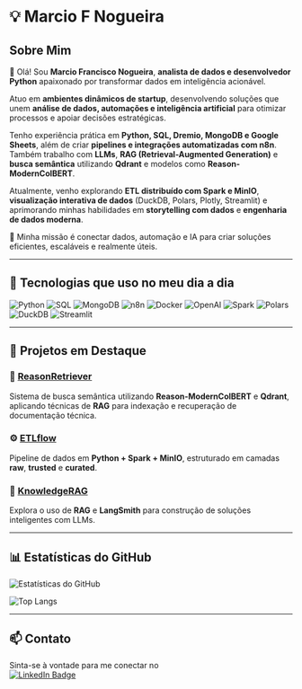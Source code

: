 # 💡 Marcio F Nogueira

## Sobre Mim

👋 Olá! Sou **Marcio Francisco Nogueira**, **analista de dados e desenvolvedor Python** apaixonado por transformar dados em inteligência acionável.  

Atuo em **ambientes dinâmicos de startup**, desenvolvendo soluções que unem **análise de dados, automações e inteligência artificial** para otimizar processos e apoiar decisões estratégicas.  

Tenho experiência prática em **Python, SQL, Dremio, MongoDB e Google Sheets**, além de criar **pipelines e integrações automatizadas com n8n**. Também trabalho com **LLMs**, **RAG (Retrieval-Augmented Generation)** e **busca semântica** utilizando **Qdrant** e modelos como **Reason-ModernColBERT**.  

Atualmente, venho explorando **ETL distribuído com Spark e MinIO**, **visualização interativa de dados** (DuckDB, Polars, Plotly, Streamlit) e aprimorando minhas habilidades em **storytelling com dados** e **engenharia de dados moderna**.  

🚀 Minha missão é conectar dados, automação e IA para criar soluções eficientes, escaláveis e realmente úteis.

---

## 🧠 Tecnologias que uso no meu dia a dia  

![Python](https://img.shields.io/badge/python-3670A0?style=for-the-badge&logo=python&logoColor=ffdd54)
![SQL](https://img.shields.io/badge/SQL-336791?style=for-the-badge&logo=postgresql&logoColor=white)
![MongoDB](https://img.shields.io/badge/MongoDB-4EA94B?style=for-the-badge&logo=mongodb&logoColor=white)
![n8n](https://img.shields.io/badge/n8n.io-EA4C89?style=for-the-badge&logo=n8n&logoColor=white)
![Docker](https://img.shields.io/badge/docker-%230db7ed.svg?style=for-the-badge&logo=docker&logoColor=white)
![OpenAI](https://img.shields.io/badge/OpenAI-412991?style=for-the-badge&logo=openai&logoColor=white)
![Spark](https://img.shields.io/badge/Apache_Spark-E25A1C?style=for-the-badge&logo=apachespark&logoColor=white)
![Polars](https://img.shields.io/badge/Polars-0A9396?style=for-the-badge)
![DuckDB](https://img.shields.io/badge/DuckDB-ffca28?style=for-the-badge)
![Streamlit](https://img.shields.io/badge/Streamlit-FF4B4B?style=for-the-badge&logo=streamlit&logoColor=white)

---

## 🚀 Projetos em Destaque  

### 🧩 [ReasonRetriever](https://github.com/mfnogueira/ReasonRetriever)
Sistema de busca semântica utilizando **Reason-ModernColBERT** e **Qdrant**, aplicando técnicas de **RAG** para indexação e recuperação de documentação técnica.  

### ⚙️ [ETLflow](https://github.com/mfnogueira/ETLflow)
Pipeline de dados em **Python + Spark + MinIO**, estruturado em camadas **raw**, **trusted** e **curated**.  

### 🤖 [KnowledgeRAG](https://github.com/mfnogueira/KnowledgeRAG)
Explora o uso de **RAG** e **LangSmith** para construção de soluções inteligentes com LLMs.  

---

## 📊 Estatísticas do GitHub  

![Estatísticas do GitHub](https://github-readme-stats.vercel.app/api?username=mfnogueira&show_icons=true&theme=radical)
<br>

![Top Langs](https://github-readme-stats.vercel.app/api/top-langs/?username=mfnogueira&hide_progress=true)

---

## 📫 Contato  

Sinta-se à vontade para me conectar no  
[![LinkedIn Badge](https://img.shields.io/badge/LinkedIn-0077B5?style=for-the-badge&logo=linkedin&logoColor=white)](https://www.linkedin.com/in/marciofnogueira/)
